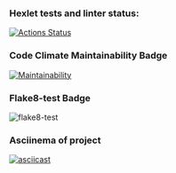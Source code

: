 ### Hexlet tests and linter status:
[![Actions Status](https://github.com/Bazap455/python-project-lvl1/workflows/hexlet-check/badge.svg)](https://github.com/Bazap455/python-project-lvl1/actions)

### Code Climate Maintainability Badge
[![Maintainability](https://api.codeclimate.com/v1/badges/a99a88d28ad37a79dbf6/maintainability)](https://codeclimate.com/github/codeclimate/codeclimate/maintainability)

### Flake8-test Badge
![flake8-test](https://github.com/Bazap455/python-project-lvl1/actions/workflows/flake8.yml/badge.svg)

### Asciinema of project
[![asciicast](https://asciinema.org/a/o2a5DEyDdg1K4EvjK7DdhokzZ.svg)](https://asciinema.org/a/o2a5DEyDdg1K4EvjK7DdhokzZ)
